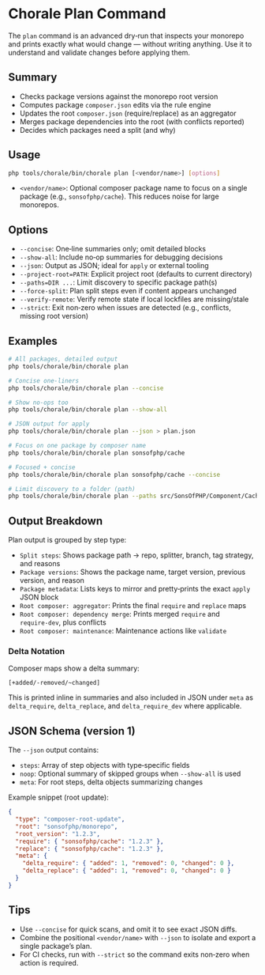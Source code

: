# Chorale Plan Command

The `plan` command is an advanced dry‑run that inspects your monorepo and prints exactly what would change — without writing anything. Use it to understand and validate changes before applying them.

## Summary

- Checks package versions against the monorepo root version
- Computes package `composer.json` edits via the rule engine
- Updates the root `composer.json` (require/replace) as an aggregator
- Merges package dependencies into the root (with conflicts reported)
- Decides which packages need a split (and why)

## Usage

```bash
php tools/chorale/bin/chorale plan [<vendor/name>] [options]
```

- `<vendor/name>`: Optional composer package name to focus on a single package
  (e.g., `sonsofphp/cache`). This reduces noise for large monorepos.

## Options

- `--concise`: One‑line summaries only; omit detailed blocks
- `--show-all`: Include no‑op summaries for debugging decisions
- `--json`: Output as JSON; ideal for `apply` or external tooling
- `--project-root=PATH`: Explicit project root (defaults to current directory)
- `--paths=DIR ...`: Limit discovery to specific package path(s)
- `--force-split`: Plan split steps even if content appears unchanged
- `--verify-remote`: Verify remote state if local lockfiles are missing/stale
- `--strict`: Exit non‑zero when issues are detected (e.g., conflicts, missing root version)

## Examples

```bash
# All packages, detailed output
php tools/chorale/bin/chorale plan

# Concise one‑liners
php tools/chorale/bin/chorale plan --concise

# Show no‑ops too
php tools/chorale/bin/chorale plan --show-all

# JSON output for apply
php tools/chorale/bin/chorale plan --json > plan.json

# Focus on one package by composer name
php tools/chorale/bin/chorale plan sonsofphp/cache

# Focused + concise
php tools/chorale/bin/chorale plan sonsofphp/cache --concise

# Limit discovery to a folder (path)
php tools/chorale/bin/chorale plan --paths src/SonsOfPHP/Component/Cache
```

## Output Breakdown

Plan output is grouped by step type:

- `Split steps`: Shows package path → repo, splitter, branch, tag strategy, and reasons
- `Package versions`: Shows the package name, target version, previous version, and reason
- `Package metadata`: Lists keys to mirror and pretty‑prints the exact `apply` JSON block
- `Root composer: aggregator`: Prints the final `require` and `replace` maps
- `Root composer: dependency merge`: Prints merged `require` and `require‑dev`, plus conflicts
- `Root composer: maintenance`: Maintenance actions like `validate`

### Delta Notation

Composer maps show a delta summary:

```
[+added/-removed/~changed]
```

This is printed inline in summaries and also included in JSON under `meta` as
`delta_require`, `delta_replace`, and `delta_require_dev` where applicable.

## JSON Schema (version 1)

The `--json` output contains:

- `steps`: Array of step objects with type‑specific fields
- `noop`: Optional summary of skipped groups when `--show-all` is used
- `meta`: For root steps, delta objects summarizing changes

Example snippet (root update):

```json
{
  "type": "composer-root-update",
  "root": "sonsofphp/monorepo",
  "root_version": "1.2.3",
  "require": { "sonsofphp/cache": "1.2.3" },
  "replace": { "sonsofphp/cache": "1.2.3" },
  "meta": {
    "delta_require": { "added": 1, "removed": 0, "changed": 0 },
    "delta_replace": { "added": 1, "removed": 0, "changed": 0 }
  }
}
```

## Tips

- Use `--concise` for quick scans, and omit it to see exact JSON diffs.
- Combine the positional `<vendor/name>` with `--json` to isolate and export a single package’s plan.
- For CI checks, run with `--strict` so the command exits non‑zero when action is required.

